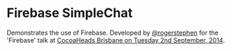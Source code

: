 Firebase SimpleChat
========

Demonstrates the use of Firebase. Developed by [@rogerstephen](https://github.com/rogerstephen) for the 'Firebase' talk at [CocoaHeads Brisbane on Tuesday 2nd September, 2014](http://cocoaheadsbne.org/meetups/2014/09/02/meetup.html).
